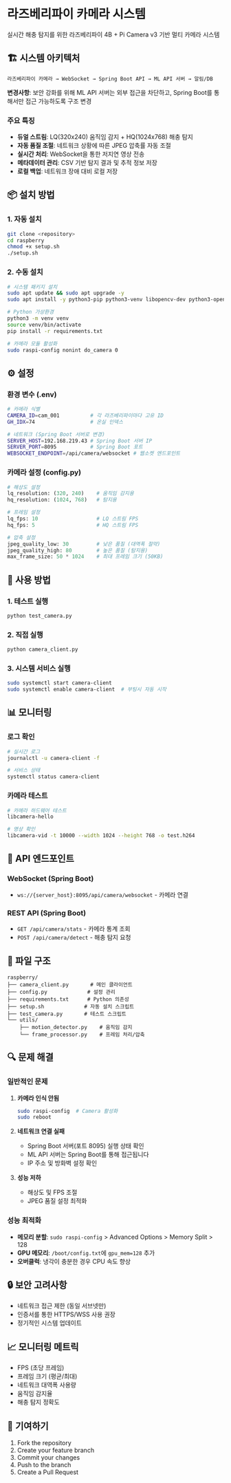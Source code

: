 # 라즈베리파이 카메라 시스템

실시간 해충 탐지를 위한 라즈베리파이 4B + Pi Camera v3 기반 멀티 카메라 시스템

## 🏗️ 시스템 아키텍처

```
라즈베리파이 카메라 → WebSocket → Spring Boot API → ML API 서버 → 알림/DB
```

**변경사항**: 보안 강화를 위해 ML API 서버는 외부 접근을 차단하고, Spring Boot를 통해서만 접근 가능하도록 구조 변경

### 주요 특징
- **듀얼 스트림**: LQ(320x240) 움직임 감지 + HQ(1024x768) 해충 탐지
- **자동 품질 조절**: 네트워크 상황에 따른 JPEG 압축률 자동 조절
- **실시간 처리**: WebSocket을 통한 저지연 영상 전송
- **메타데이터 관리**: CSV 기반 탐지 결과 및 추적 정보 저장
- **로컬 백업**: 네트워크 장애 대비 로컬 저장

## 📦 설치 방법

### 1. 자동 설치
```bash
git clone <repository>
cd raspberry
chmod +x setup.sh
./setup.sh
```

### 2. 수동 설치
```bash
# 시스템 패키지 설치
sudo apt update && sudo apt upgrade -y
sudo apt install -y python3-pip python3-venv libopencv-dev python3-opencv python3-picamera2

# Python 가상환경
python3 -m venv venv
source venv/bin/activate
pip install -r requirements.txt

# 카메라 모듈 활성화
sudo raspi-config nonint do_camera 0
```

## ⚙️ 설정

### 환경 변수 (.env)
```bash
# 카메라 식별
CAMERA_ID=cam_001          # 각 라즈베리파이마다 고유 ID
GH_IDX=74                  # 온실 인덱스

# 네트워크 (Spring Boot 서버로 변경)
SERVER_HOST=192.168.219.43 # Spring Boot 서버 IP
SERVER_PORT=8095           # Spring Boot 포트
WEBSOCKET_ENDPOINT=/api/camera/websocket # 웹소켓 엔드포인트
```

### 카메라 설정 (config.py)
```python
# 해상도 설정
lq_resolution: (320, 240)    # 움직임 감지용
hq_resolution: (1024, 768)   # 탐지용

# 프레임 설정
lq_fps: 10                   # LQ 스트림 FPS
hq_fps: 5                    # HQ 스트림 FPS

# 압축 설정
jpeg_quality_low: 30         # 낮은 품질 (대역폭 절약)
jpeg_quality_high: 80        # 높은 품질 (탐지용)
max_frame_size: 50 * 1024    # 최대 프레임 크기 (50KB)
```

## 🚀 사용 방법

### 1. 테스트 실행
```bash
python test_camera.py
```

### 2. 직접 실행
```bash
python camera_client.py
```

### 3. 시스템 서비스 실행
```bash
sudo systemctl start camera-client
sudo systemctl enable camera-client  # 부팅시 자동 시작
```

## 📊 모니터링

### 로그 확인
```bash
# 실시간 로그
journalctl -u camera-client -f

# 서비스 상태
systemctl status camera-client
```

### 카메라 테스트
```bash
# 카메라 하드웨어 테스트
libcamera-hello

# 영상 확인
libcamera-vid -t 10000 --width 1024 --height 768 -o test.h264
```

## 🔧 API 엔드포인트

### WebSocket (Spring Boot)
- `ws://{server_host}:8095/api/camera/websocket` - 카메라 연결

### REST API (Spring Boot)
- `GET /api/camera/stats` - 카메라 통계 조회
- `POST /api/camera/detect` - 해충 탐지 요청

## 📁 파일 구조

```
raspberry/
├── camera_client.py       # 메인 클라이언트
├── config.py             # 설정 관리
├── requirements.txt      # Python 의존성
├── setup.sh             # 자동 설치 스크립트
├── test_camera.py       # 테스트 스크립트
└── utils/
    ├── motion_detector.py    # 움직임 감지
    └── frame_processor.py    # 프레임 처리/압축
```

## 🔍 문제 해결

### 일반적인 문제
1. **카메라 인식 안됨**
   ```bash
   sudo raspi-config  # Camera 활성화
   sudo reboot
   ```

2. **네트워크 연결 실패**
   - Spring Boot 서버(포트 8095) 실행 상태 확인
   - ML API 서버는 Spring Boot를 통해 접근됩니다
   - IP 주소 및 방화벽 설정 확인

3. **성능 저하**
   - 해상도 및 FPS 조절
   - JPEG 품질 설정 최적화

### 성능 최적화
- **메모리 분할**: `sudo raspi-config` > Advanced Options > Memory Split > 128
- **GPU 메모리**: `/boot/config.txt`에 `gpu_mem=128` 추가
- **오버클럭**: 냉각이 충분한 경우 CPU 속도 향상

## 🔒 보안 고려사항

- 네트워크 접근 제한 (동일 서브넷만)
- 인증서를 통한 HTTPS/WSS 사용 권장
- 정기적인 시스템 업데이트

## 📈 모니터링 메트릭

- FPS (초당 프레임)
- 프레임 크기 (평균/최대)
- 네트워크 대역폭 사용량
- 움직임 감지율
- 해충 탐지 정확도

## 🤝 기여하기

1. Fork the repository
2. Create your feature branch
3. Commit your changes
4. Push to the branch
5. Create a Pull Request